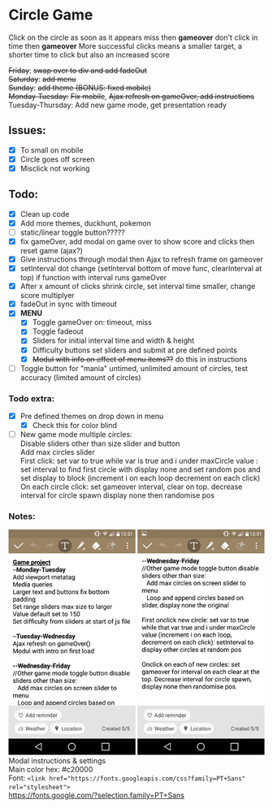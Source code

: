 # Circle Game
Click on the circle as soon as it appears miss then **gameover** don't click in time then **gameover**
More successful clicks means a smaller target, a shorter time to click but also an increased score

~~Friday~~: ~~swap over to div and add fadeOut~~<br>
~~Saturday~~: ~~add menu~~<br>
~~Sunday~~: ~~add theme (BONUS: fixed mobile)~~<br>
~~Monday-Tuesday:~~ ~~Fix mobile~~, ~~Ajax refresh on gameOver, add instructions~~<br>
Tuesday-Thursday: Add new game mode, get presentation ready

## Issues:
- [x] To small on mobile
- [x] Circle goes off screen
- [x] Misclick not working

## Todo:
- [x] Clean up code
- [x] Add more themes, duckhunt, pokemon
- [ ] static/linear toggle button?????
- [x] fix gameOver, add modal on game over to show score and clicks then reset game (ajax?)
- [x] Give instructions through modal then Ajax to refresh frame on gameover
- [x] setInterval dot change (setInterval bottom of move func, clearInterval at top) if function with interval runs gameOver
- [x] After x amount of clicks shrink circle, set interval time smaller, change score multiplyer
- [x] fadeOut in sync with timeout
- [x] **MENU** <br>
    - [x] Toggle gameOver on: timeout, miss
    - [x] Toggle fadeout
    - [x] Sliders for initial interval time and width & height
    - [x] Difficulty buttons set sliders and submit at pre defined points
    - [x] ~~Modul with info on effect of menu items??~~ do this in instructions
- [ ] Toggle button for "mania" untimed, unlimited amount of circles, test accuracy (limited amount of circles)
### Todo extra:
- [x] Pre defined themes on drop down in menu
    - [x] Check this for color blind
- [ ] New game mode multiple circles: <br>
    Disable sliders other than size slider and button  <br>
    Add max circles slider  <br>
    First click: set var to true while var is true and i under maxCircle value : set interval to  find first circle with display none and  set random pos and set display to block
    (increment i on each loop decrement on each click)<br>
    On each circle click: set gameover interval, clear on top. decrease interval for circle spawn display none then randomise pos

### Notes:
![Image of phone notes](Notes/phonenotes.png)
![Image of phone notes2](Notes/phonenotes2.png)<br>
Modal instructions & settings <br>
Main color hex: #c20000 <br>
Font: ```<link href="https://fonts.googleapis.com/css?family=PT+Sans" rel="stylesheet">``` <br>
https://fonts.google.com/?selection.family=PT+Sans
